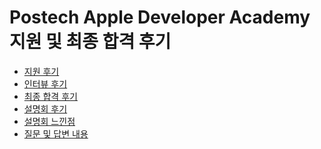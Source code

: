 # Postech Apple Developer Academy 지원 및 최종 합격 후기

* [지원 후기](https://github.com/Hschan2/Postech-Apple-Developer-Academy/blob/main/%EC%A7%80%EC%9B%90%20%ED%9B%84%EA%B8%B0.md)
* [인터뷰 후기]()
* [최종 합격 후기]()
* [설명회 후기]()
* [설명회 느낀점]()
* [질문 및 답변 내용]()
